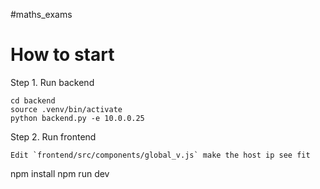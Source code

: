 #maths_exams

# How to start #
Step 1. Run backend
```
cd backend
source .venv/bin/activate
python backend.py -e 10.0.0.25
```
Step 2. Run frontend
```
Edit `frontend/src/components/global_v.js` make the host ip see fit
```
npm install
npm run dev
```
